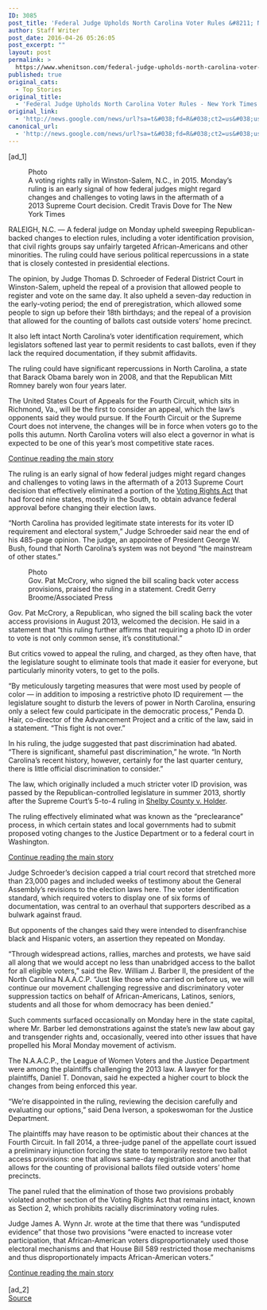 ```yaml
---
ID: 3085
post_title: 'Federal Judge Upholds North Carolina Voter Rules &#8211; New York Times'
author: Staff Writer
post_date: 2016-04-26 05:26:05
post_excerpt: ""
layout: post
permalink: >
  https://www.whenitson.com/federal-judge-upholds-north-carolina-voter-rules-new-york-times/
published: true
original_cats:
  - Top Stories
original_title:
  - 'Federal Judge Upholds North Carolina Voter Rules - New York Times'
original_link:
  - 'http://news.google.com/news/url?sa=t&#038;fd=R&#038;ct2=us&#038;usg=AFQjCNHDWSalTMDlI2Dkf4HHhfJn5NZmeg&#038;clid=c3a7d30bb8a4878e06b80cf16b898331&#038;cid=52779095238090&#038;ei=9_oeV9mXNM-8hAHC26iQDA&#038;url=http://www.nytimes.com/2016/04/26/us/politics/federal-judge-upholds-north-carolina-voter-id-law.html'
canonical_url:
  - 'http://news.google.com/news/url?sa=t&#038;fd=R&#038;ct2=us&#038;usg=AFQjCNHDWSalTMDlI2Dkf4HHhfJn5NZmeg&#038;clid=c3a7d30bb8a4878e06b80cf16b898331&#038;cid=52779095238090&#038;ei=9_oeV9mXNM-8hAHC26iQDA&#038;url=http://www.nytimes.com/2016/04/26/us/politics/federal-judge-upholds-north-carolina-voter-id-law.html'
---
```

 [ad_1]
<br><div readability="191.35744382022">
        <figure id="media-100000004360557" class="media photo lede layout-large-horizontal" data-media-action="modal" itemprop="associatedMedia" itemscope="" itemid="https://static01.nyt.com/images/2016/04/26/us/26voter-1/26voter-1-master768.jpg" itemtype="http://schema.org/ImageObject" aria-label="media" role="group"><span class="visually-hidden">Photo</span>
    <div class="image">
            <img src="https://static01.nyt.com/images/2016/04/26/us/26voter-1/26voter-1-master768.jpg" alt="" class="media-viewer-candidate" data-mediaviewer-src="http://www.whenitson.com/wp-content/uploads/2016/04/Federal-Judge-Upholds-North-Carolina-Voter-Rules-New-York-Times.jpg" data-mediaviewer-caption="A voting rights rally in Winston-Salem, N.C., in 2015. Monday&#x2019;s ruling is an early signal of how federal judges might regard changes and challenges to voting laws in the aftermath of a 2013 Supreme Court decision." data-mediaviewer-credit="Travis Dove for The New York Times" itemprop="url" itemid="https://static01.nyt.com/images/2016/04/26/us/26voter-1/26voter-1-master768.jpg"/><meta itemprop="height" content="512"/><meta itemprop="width" content="768"/></div>
        <figcaption class="caption" itemprop="caption description"><span class="caption-text">A voting rights rally in Winston-Salem, N.C., in 2015. Monday’s ruling is an early signal of how federal judges might regard changes and challenges to voting laws in the aftermath of a 2013 Supreme Court decision.</span>
                        <span class="credit" itemprop="copyrightHolder">
            <span class="visually-hidden">Credit</span>
            Travis Dove for The New York Times        </span>
            </figcaption></figure><p class="story-body-text story-content" data-para-count="353" data-total-count="353">RALEIGH, N.C. — A federal judge on Monday upheld sweeping Republican-backed changes to election rules, including a voter identification provision, that civil rights groups say unfairly targeted African-Americans and other minorities. The ruling could have serious political repercussions in a state that is closely contested in presidential elections.</p><p class="story-body-text story-content" data-para-count="444" data-total-count="797">The opinion, by Judge Thomas D. Schroeder of Federal District Court in Winston-Salem, upheld the repeal of a provision that allowed people to register and vote on the same day. It also upheld a seven-day reduction in the early-voting period; the end of preregistration, which allowed some people to sign up before their 18th birthdays; and the repeal of a provision that allowed for the counting of ballots cast outside voters’ home precinct.</p><p class="story-body-text story-content" data-para-count="219" data-total-count="1016">It also left intact North Carolina’s voter identification requirement, which legislators softened last year to permit residents to cast ballots, even if they lack the required documentation, if they submit affidavits.</p><p class="story-body-text story-content" data-para-count="177" data-total-count="1193">The ruling could have significant repercussions in North Carolina, a state that Barack Obama barely won in 2008, and that the Republican Mitt Romney barely won four years later.</p><p class="story-body-text story-content" data-para-count="439" data-total-count="1632">The United States Court of Appeals for the Fourth Circuit, which sits in Richmond, Va., will be the first to consider an appeal, which the law’s opponents said they would pursue. If the Fourth Circuit or the Supreme Court does not intervene, the changes will be in force when voters go to the polls this autumn. North Carolina voters will also elect a governor in what is expected to be one of this year’s most competitive state races.</p><div id="story-ad-1" class="story-ad ad ad-placeholder nocontent robots-nocontent">
    
<a class="visually-hidden skip-to-text-link" href="#story-continues-1">Continue reading the main story</a>
</div>
<p class="story-body-text story-content" data-para-count="337" data-total-count="1969" id="story-continues-1">The ruling is an early signal of how federal judges might regard changes and challenges to voting laws in the aftermath of a 2013 Supreme Court decision that effectively eliminated a portion of the <a href="http://topics.nytimes.com/topics/reference/timestopics/subjects/v/voting_rights_act_1965/index.html?inline=nyt-classifier" title="More articles about the Voting Rights Act." class="meta-classifier">Voting Rights Act</a> that had forced nine states, mostly in the South, to obtain advance federal approval before changing their election laws.</p><p class="story-body-text story-content" data-para-count="313" data-total-count="2282">“North Carolina has provided legitimate state interests for its voter ID requirement and electoral system,” Judge Schroeder said near the end of his 485-page opinion. The judge, an appointee of President George W. Bush, found that North Carolina’s system was not beyond “the mainstream of other states.”</p><figure id="media-100000004360558" class="media photo embedded layout-small-vertical media-100000004360558" data-media-action="modal" itemprop="associatedMedia" itemscope="" itemid="https://static01.nyt.com/images/2016/04/26/us/26voter-2/26voter-2-master180.jpg" itemtype="http://schema.org/ImageObject" aria-label="media" role="group"><span class="visually-hidden">Photo</span>
    <div class="image">
            <img src="https://static01.nyt.com/images/2016/04/26/us/26voter-2/26voter-2-master180.jpg" alt="" class="media-viewer-candidate" data-mediaviewer-src="http://www.whenitson.com/wp-content/uploads/2016/04/1461648365_580_Federal-Judge-Upholds-North-Carolina-Voter-Rules-New-York-Times.jpg" data-mediaviewer-caption="Gov. Pat McCrory, who signed the bill scaling back voter access provisions, praised the ruling in a statement." data-mediaviewer-credit="Gerry Broome/Associated Press" itemprop="url" itemid="https://static01.nyt.com/images/2016/04/26/us/26voter-2/26voter-2-master180.jpg"/><meta itemprop="height" content="237"/><meta itemprop="width" content="180"/></div>
        <figcaption class="caption" itemprop="caption description"><span class="caption-text">Gov. Pat McCrory, who signed the bill scaling back voter access provisions, praised the ruling in a statement.</span>
                        <span class="credit" itemprop="copyrightHolder">
            <span class="visually-hidden">Credit</span>
            Gerry Broome/Associated Press        </span>
            </figcaption></figure><p class="story-body-text story-content" data-para-count="285" data-total-count="2567">Gov. Pat McCrory, a Republican, who signed the bill scaling back the voter access provisions in August 2013, welcomed the decision. He said in a statement that “this ruling further affirms that requiring a photo ID in order to vote is not only common sense, it’s constitutional.”</p><p class="story-body-text story-content" data-para-count="208" data-total-count="2775">But critics vowed to appeal the ruling, and charged, as they often have, that the legislature sought to eliminate tools that made it easier for everyone, but particularly minority voters, to get to the polls.</p><p class="story-body-text story-content" data-para-count="421" data-total-count="3196">“By meticulously targeting measures that were most used by people of color — in addition to imposing a restrictive photo ID requirement — the legislature sought to disturb the levers of power in North Carolina, ensuring only a select few could participate in the democratic process,” Penda D. Hair, co-director of the Advancement Project and a critic of the law, said in a statement. “This fight is not over.”</p><p class="story-body-text story-content" data-para-count="285" data-total-count="3481">In his ruling, the judge suggested that past discrimination had abated. “There is significant, shameful past discrimination,” he wrote. “In North Carolina’s recent history, however, certainly for the last quarter century, there is little official discrimination to consider.”</p><p class="story-body-text story-content" data-para-count="216" data-total-count="3697">The law, which originally included a much stricter voter ID provision, was passed by the Republican-controlled legislature in summer 2013, shortly after the Supreme Court’s 5-to-4 ruling in <a href="http://www.nytimes.com/2013/06/26/us/supreme-court-ruling.html">Shelby County v. Holder</a>.</p><p class="story-body-text story-content" data-para-count="230" data-total-count="3927">The ruling effectively eliminated what was known as the “preclearance” process, in which certain states and local governments had to submit proposed voting changes to the Justice Department or to a federal court in Washington.</p><div id="story-ad-2" class="story-ad ad ad-placeholder nocontent robots-nocontent">
    
<a class="visually-hidden skip-to-text-link" href="#story-continues-2">Continue reading the main story</a>
</div>
<p class="story-body-text story-content" data-para-count="378" data-total-count="4305" id="story-continues-2">Judge Schroeder’s decision capped a trial court record that stretched more than 23,000 pages and included weeks of testimony about the General Assembly’s revisions to the election laws here. The voter identification standard, which required voters to display one of six forms of documentation, was central to an overhaul that supporters described as a bulwark against fraud.</p><p class="story-body-text story-content" data-para-count="135" data-total-count="4440">But opponents of the changes said they were intended to disenfranchise black and Hispanic voters, an assertion they repeated on Monday.</p><p class="story-body-text story-content" data-para-count="516" data-total-count="4956">“Through widespread actions, rallies, marches and protests, we have said all along that we would accept no less than unabridged access to the ballot for all eligible voters,” said the Rev. William J. Barber II, the president of the North Carolina N.A.A.C.P. “Just like those who carried on before us, we will continue our movement challenging regressive and discriminatory voter suppression tactics on behalf of African-Americans, Latinos, seniors, students and all those for whom democracy has been denied.”</p><p class="story-body-text story-content" data-para-count="274" data-total-count="5230">Such comments surfaced occasionally on Monday here in the state capital, where Mr. Barber led demonstrations against the state’s new law about gay and transgender rights and, occasionally, veered into other issues that have propelled his Moral Monday movement of activism.</p><p class="story-body-text story-content" data-para-count="253" data-total-count="5483">The N.A.A.C.P., the League of Women Voters and the Justice Department were among the plaintiffs challenging the 2013 law. A lawyer for the plaintiffs, Daniel T. Donovan, said he expected a higher court to block the changes from being enforced this year.</p><p class="story-body-text story-content" data-para-count="163" data-total-count="5646">“We’re disappointed in the ruling, reviewing the decision carefully and evaluating our options,” said Dena Iverson, a spokeswoman for the Justice Department.</p><p class="story-body-text story-content" data-para-count="392" data-total-count="6038">The plaintiffs may have reason to be optimistic about their chances at the Fourth Circuit. In fall 2014, a three-judge panel of the appellate court issued a preliminary injunction forcing the state to temporarily restore two ballot access provisions: one that allows same-day registration and another that allows for the counting of provisional ballots filed outside voters’ home precincts.</p><p class="story-body-text story-content" data-para-count="214" data-total-count="6252">The panel ruled that the elimination of those two provisions probably violated another section of the Voting Rights Act that remains intact, known as Section 2, which prohibits racially discriminatory voting rules.</p><p class="story-body-text story-content" data-para-count="353" data-total-count="6605">Judge James A. Wynn Jr. wrote at the time that there was “undisputed evidence” that those two provisions “were enacted to increase voter participation, that African-American voters disproportionately used those electoral mechanisms and that House Bill 589 restricted those mechanisms and thus disproportionately impacts African-American voters.”</p><a class="visually-hidden skip-to-text-link" href="#whats-next">Continue reading the main story</a>
    </div>
<br>[ad_2]
<br><a href="http://news.google.com/news/url?sa=t&#038;fd=R&#038;ct2=us&#038;usg=AFQjCNHDWSalTMDlI2Dkf4HHhfJn5NZmeg&#038;clid=c3a7d30bb8a4878e06b80cf16b898331&#038;cid=52779095238090&#038;ei=9_oeV9mXNM-8hAHC26iQDA&#038;url=http://www.nytimes.com/2016/04/26/us/politics/federal-judge-upholds-north-carolina-voter-id-law.html">Source </a>